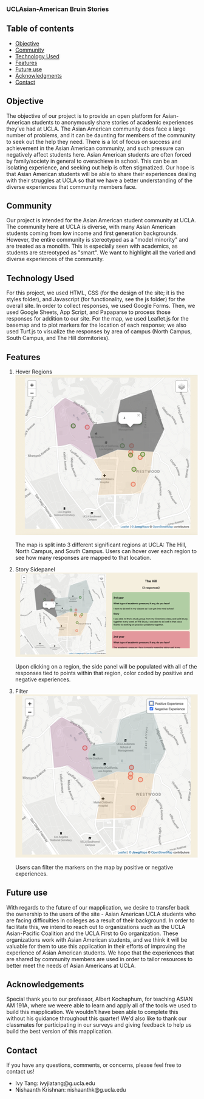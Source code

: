 ### UCLAsian-American Bruin Stories

## Table of contents
* [Objective](#Objective)
* [Community](#Community)
* [Technology Used](#technology-used)
* [Features](#Features)
* [Future use](#Future-use)
* [Acknowledgments](#Acknowledgements)
* [Contact](#Contact)


## Objective
The objective of our project is to provide an open platform for Asian-American students to anonymously share stories of academic experiences they’ve had at UCLA. The Asian American community does face a large number of problems, and it can be daunting for members of the community to seek out the help they need.  There is a lot of focus on success and achievement in the Asian American community, and such pressure can negatively affect students here. Asian American students are often forced by family/society in general to overachieve in school. This can be an isolating experience, and seeking out help is often stigmatized. Our hope is that Asian American students will be able to share their experiences dealing with their struggles at UCLA so that we have a better understanding of the diverse experiences that community members face. 

## Community
Our project is intended for the Asian American student community at UCLA. The community here at UCLA is diverse, with many Asian American students coming from low income and first generation backgrounds. However, the entire community is stereotyped as a "model minority" and are treated as a monolith. This is especially seen with academics, as students are stereotyped as "smart". We want to highlight all the varied and diverse experiences of the community.  

## Technology Used
For this project, we used HTML, CSS (for the design of the site; it is the styles folder), and Javascript (for functionality, see the js folder) for the overall site. In order to collect responses, we used Google Forms. Then, we used Google Sheets, App Script, and Papaparse to process those responses for addition to our site. For the map, we used Leaflet.js for the basemap and to plot markers for the location of each response; we also used Turf.js to visualize the responses by area of campus (North Campus, South Campus, and The Hill dormitories). 


## Features
<ol>
  <li>Hover Regions</li>
  <img src="./images/hover.png" width="500">
  <p>The map is split into 3 different significant regions at UCLA: The Hill, North Campus, and South Campus. Users can hover over each region to see how many responses are mapped to that location.</p>


  <li>Story Sidepanel</li>
  <img src="./images/sidepanel.png" width="600">
  <p>Upon clicking on a region, the side panel will be populated with all of the responses tied to points within that region, color coded by positive and negative experiences. </p>

  <li>Filter</li>
  <img src="./images/filter.png" width="500">
  <p>Users can filter the markers on the map by positive or negative experiences.</p>
</ol>



## Future use
With regards to the future of our mapplication, we desire to transfer back the ownership to the users of the site - Asian American UCLA students who are facing difficulties in colleges as a result of their background. In order to facilitate this, we intend to reach out to organizations such as the UCLA Asian-Pacific Coalition and the UCLA First to Go organization. These organizations work with Asian American students, and we think it will be valuable for them to use this application in their efforts of improving the experience of Asian American students. We hope that the experiences that are shared by community members are used in order to tailor resources to better meet the needs of Asian Americans at UCLA. 


## Acknowledgements
Special thank you to our professor, Albert Kochaphum, for teaching ASIAN AM 191A, where we weere able to learn and apply all of the tools we used to build this mapplication. We wouldn't have been able to complete this without his guidance throughout this quarter! We'd also like to thank our classmates for participating in our surveys and giving feedback to help us build the best version of this mapplication. 


## Contact
If you have any questions, comments, or concerns, please feel free to contact us! 

<ul>
  <li>Ivy Tang: ivyjiatang@g.ucla.edu</li>
  <li>Nishaanth Krishnan: nishaanthk@g.ucla.edu</li>
</ul>

